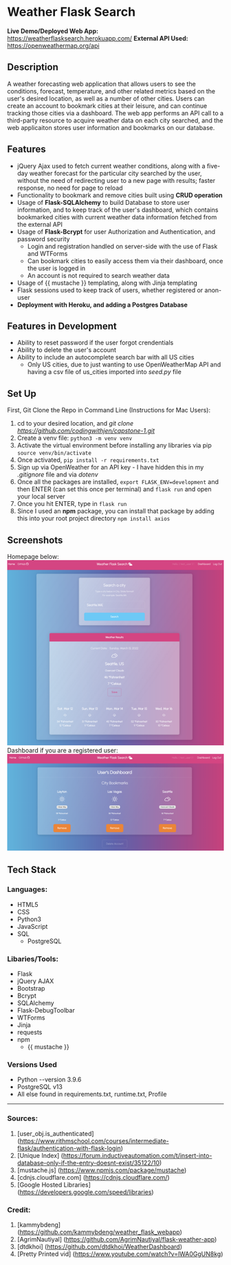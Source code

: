 #  Weather Flask Search

**Live Demo/Deployed Web App:** <https://weatherflasksearch.herokuapp.com/>
**External API Used:** <https://openweathermap.org/api>

## Description
A weather forecasting web application that allows users to see the conditions, forecast, temperature, and other related metrics based on the user's desired location, as well as a number of other cities. Users can create an account to bookmark cities at their leisure, and can continue tracking those cities via a dashboard. The web app performs an API call to a third-party resource to acquire weather data on each city searched, and the web applicaiton stores user information and bookmarks on our database.

## Features
- jQuery Ajax used to fetch current weather conditions, along with a five-day weather forecast for the particular city searched by the user, without the need of redirecting user to a new page with results; faster response, no need for page to reload
- Functionality to bookmark and remove cities built using **CRUD operation**
- Usage of **Flask-SQLAlchemy** to build Database to store user information, and to keep track of the user's dashboard, which contains bookmarked cities with current weather data information fetched from the external API
- Usage of **Flask-Bcrypt** for user Authorization and Authentication, and password security
    - Login and registration handled on server-side with the use of Flask and WTForms
    - Can bookmark cities to easily access them via their dashboard, once the user is logged in
    - An account is not required to search weather data
- Usage of {{ mustache }} templating, along with Jinja templating
- Flask sessions used to keep track of users, whether registered or anon-user
- **Deployment with Heroku, and adding a Postgres Database**


## Features in Development
- Ability to reset password if the user forgot crendentials
- Ability to delete the user's account
- Ability to include an autocomplete search bar with all US cities
    - Only US cities, due to just wanting to use OpenWeatherMap API and having a csv file of us_cities imported into *seed.py* file


## Set Up
First, Git Clone the Repo in Command Line (Instructions for Mac Users):
1. cd to your desired location, and *git clone https://github.com/codingwithjen/capstone-1.git*
2. Create a venv file: `python3 -m venv venv`
3. Activate the virtual environment before installing any libraries via pip `source venv/bin/activate`
4. Once activated, `pip install -r requirements.txt`
5. Sign up via OpenWeather for an API key - I have hidden this in my *.gitignore* file and via *dotenv*
6. Once all the packages are installed, `export FLASK_ENV=development` and then ENTER (can set this once per terminal) and `flask run` and open your local server
7. Once you hit ENTER, type in `flask run`
8. Since I used an **npm** package, you can install that package by adding this into your root project directory `npm install axios`


## Screenshots
Homepage below:
![Homepage of Weather Flask Search](/static/img/Homepage.png "Homepage of Weather Flask Search")
Dashboard if you are a registered user:
![Dashboard of Weather Flask Serach](/static/img/Dashboard.png "Dashboard of Weather Flask Search")

## Tech Stack

### Languages:
- HTML5
- CSS
- Python3
- JavaScript
- SQL
    - PostgreSQL

### Libaries/Tools:
- Flask
- jQuery AJAX
- Bootstrap
- Bcrypt
- SQLAlchemy
- Flask-DebugToolbar
- WTForms
- Jinja
- requests
- npm
    - {{ mustache }}

### Versions Used
- Python --version 3.9.6
- PostgreSQL v13
- All else found in requirements.txt, runtime.txt, Profile
---
### Sources:

1. [user_obj.is_authenticated] (https://www.rithmschool.com/courses/intermediate-flask/authentication-with-flask-login)<br>
2. [Unique Index] (https://forum.inductiveautomation.com/t/insert-into-database-only-if-the-entry-doesnt-exist/35122/10)<br>
3. [mustache.js] (https://www.npmjs.com/package/mustache)
4. [cdnjs.cloudflare.com] (https://cdnjs.cloudflare.com/)
5. [Google Hosted Libraries] (https://developers.google.com/speed/libraries)

### Credit:
1. [kammybdeng] (https://github.com/kammybdeng/weather_flask_webapp)
2. [AgrimNautiyal] (https://github.com/AgrimNautiyal/flask-weather-app)
3. [dtdkhoi] (https://github.com/dtdkhoi/WeatherDashboard)
4. [Pretty Printed vid] (https://www.youtube.com/watch?v=lWA0GgUN8kg)
